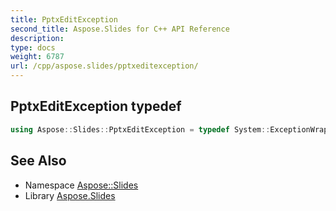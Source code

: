 ```yaml
---
title: PptxEditException
second_title: Aspose.Slides for C++ API Reference
description: 
type: docs
weight: 6787
url: /cpp/aspose.slides/pptxeditexception/
---
```

## PptxEditException typedef




```cpp
using Aspose::Slides::PptxEditException = typedef System::ExceptionWrapper<Details_PptxEditException>
```

## See Also

* Namespace [Aspose::Slides](../)
* Library [Aspose.Slides](../../)